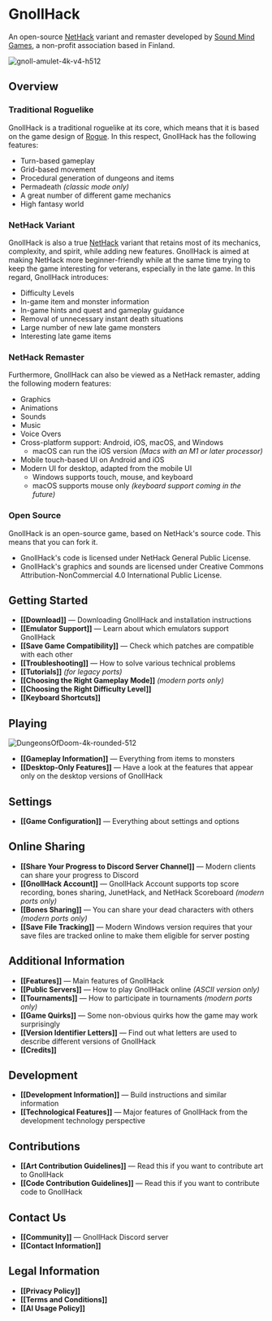 # GnollHack

An open-source [NetHack](https://www.nethack.org/) variant and remaster developed by [Sound Mind Games](https://soundmindgames.org), a non-profit association based in Finland.

![gnoll-amulet-4k-v4-h512](https://github.com/hyvanmielenpelit/GnollHack/assets/16661034/19077f94-2911-4b82-9be7-b375dcb033ce)


## Overview


### Traditional Roguelike


GnollHack is a traditional roguelike at its core, which means that it is based on the game design of [Rogue](https://en.wikipedia.org/wiki/Rogue_(video_game)). In this respect, GnollHack has the following features:

- Turn-based gameplay
- Grid-based movement
- Procedural generation of dungeons and items
- Permadeath _(classic mode only)_
- A great number of different game mechanics
- High fantasy world


### NetHack Variant


GnollHack is also a true [NetHack](https://en.wikipedia.org/wiki/NetHack) variant that retains most of its mechanics, complexity, and spirit, while adding new features. GnollHack is aimed at making NetHack more beginner-friendly while at the same time trying to keep the game interesting for veterans, especially in the late game. In this regard, GnollHack introduces:

- Difficulty Levels
- In-game item and monster information
- In-game hints and quest and gameplay guidance
- Removal of unnecessary instant death situations
- Large number of new late game monsters
- Interesting late game items


### NetHack Remaster


Furthermore, GnollHack can also be viewed as a NetHack remaster, adding the following modern features:

- Graphics
- Animations
- Sounds
- Music
- Voice Overs
- Cross-platform support: Android, iOS, macOS, and Windows
    - macOS can run the iOS version *(Macs with an M1 or later processor)*
- Mobile touch-based UI on Android and iOS
- Modern UI for desktop, adapted from the mobile UI
    - Windows supports touch, mouse, and keyboard
    - macOS supports mouse only *(keyboard support coming in the future)*


### Open Source


GnollHack is an open-source game, based on NetHack's source code. This means that you can fork it.
- GnollHack's code is licensed under NetHack General Public License.
- GnollHack's graphics and sounds are licensed under Creative Commons Attribution-NonCommercial 4.0 International Public License.


## Getting Started


- **[[Download]]** — Downloading GnollHack and installation instructions
- **[[Emulator Support]]** — Learn about which emulators support GnollHack
- **[[Save Game Compatibility]]** — Check which patches are compatible with each other
- **[[Troubleshooting]]** — How to solve various technical problems
- **[[Tutorials]]** _(for legacy ports)_
- **[[Choosing the Right Gameplay Mode]]** *(modern ports only)*
- **[[Choosing the Right Difficulty Level]]**
- **[[Keyboard Shortcuts]]**


## Playing


![DungeonsOfDoom-4k-rounded-512](https://github.com/hyvanmielenpelit/GnollHack/assets/16661034/202613eb-6f1a-474c-8783-f610402241b4)

- **[[Gameplay Information]]** — Everything from items to monsters
- **[[Desktop-Only Features]]** — Have a look at the features that appear only on the desktop versions of GnollHack


## Settings


- **[[Game Configuration]]** — Everything about settings and options


## Online Sharing


- **[[Share Your Progress to Discord Server Channel]]** — Modern clients can share your progress to Discord
- **[[GnollHack Account]]** — GnollHack Account supports top score recording, bones sharing, JunetHack, and NetHack Scoreboard *(modern ports only)*
- **[[Bones Sharing]]** — You can share your dead characters with others *(modern ports only)*
- **[[Save File Tracking]]** — Modern Windows version requires that your save files are tracked online to make them eligible for server posting


## Additional Information


- **[[Features]]** — Main features of GnollHack
- **[[Public Servers]]** — How to play GnollHack online *(ASCII version only)*
- **[[Tournaments]]** — How to participate in tournaments *(modern ports only)*
- **[[Game Quirks]]** — Some non-obvious quirks how the game may work surprisingly
- **[[Version Identifier Letters]]** — Find out what letters are used to describe different versions of GnollHack
- **[[Credits]]**


## Development


- **[[Development Information]]** — Build instructions and similar information
- **[[Technological Features]]** — Major features of GnollHack from the development technology perspective


## Contributions


- **[[Art Contribution Guidelines]]** — Read this if you want to contribute art to GnollHack
- **[[Code Contribution Guidelines]]** — Read this if you want to contribute code to GnollHack


## Contact Us


- **[[Community]]** — GnollHack Discord server
- **[[Contact Information]]**


## Legal Information


- **[[Privacy Policy]]**
- **[[Terms and Conditions]]**
- **[[AI Usage Policy]]**